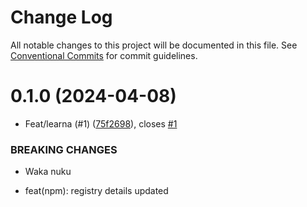# Change Log

All notable changes to this project will be documented in this file.
See [Conventional Commits](https://conventionalcommits.org) for commit guidelines.

# 0.1.0 (2024-04-08)


* Feat/learna (#1) ([75f2698](https://github.com/koustubh-desai/yt-player/commit/75f2698568248b7a51a3f6f2755ee158e2fc0bdd)), closes [#1](https://github.com/koustubh-desai/yt-player/issues/1)


### BREAKING CHANGES

* Waka nuku

* feat(npm): registry details updated
